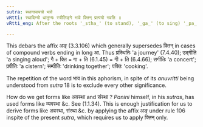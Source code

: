 ```yaml
---
sutra: स्थागापापचो भावे
vRtti: स्थादिभ्यो धातुभ्यः स्त्रीलिङ्गे भावे क्तिन् प्रत्ययो भवति ॥
vRtti_eng: After the roots '_stha_' (to stand), '_ga_' (to sing) '_pa_' (to drink) and '_pach_' (to cook), the affix '_ktin_' is employed, when a word in the feminine gender denoting a 'mere action' is to be expressed.

---
```

This debars the affix अङ् (3.3.106) which generally supersedes क्तिन् in cases of compound verbs ending in long आ. Thus प्रस्थितिः 'a journey' (7.4.40); उद्गीति 'a singing aloud'; गै + क्ति = गा + ति (6.1.45) = गी + ति (6.4.66); सगीतिः 'a concert'; प्रपीतिः 'a cistern'; सम्पीतिः 'drinking together'; पक्तिः 'cooking'.

The repetition of the word भाव in this aphorism, in spite of its _anuvritti_ being understood from _sutra_ 18 is to exclude every other significance.

How do we get forms like अवस्था and संस्था ? _Panini_ himself, in his _sutras_, has used forms like व्यवस्था &c. See (1.1.34). This is enough justification for us to derive forms like अवस्था, संस्था &c. by applying the affix अङ् under rule 106 inspite of the present _sutra_, which requires us to apply क्तिन् only.